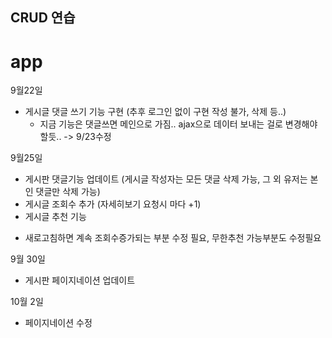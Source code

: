 ## CRUD 연습

# app
9월22일
- 게시글 댓글 쓰기 기능 구현
    (추후 로그인 없이 구현 작성 불가, 삭제 등..)
    + 지금 기능은 댓글쓰면 메인으로 가짐.. ajax으로 데이터 보내는 걸로 변경해야 할듯.. -> 9/23수정

9월25일
- 게시판 댓글기능 업데이트
    (게시글 작성자는 모든 댓글 삭제 가능, 그 외 유저는 본인 댓글만 삭제 가능)
- 게시글 조회수 추가
    (자세히보기 요청시 마다 +1)
- 게시글 추천 기능
+ 새로고침하면 계속 조회수증가되는 부분 수정 필요, 무한추천 가능부분도 수정필요

9월 30일
- 게시판 페이지네이션 업데이트

10월 2일
- 페이지네이션 수정
